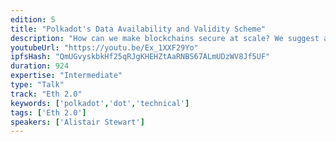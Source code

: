 ```yaml
---
edition: 5
title: "Polkadot's Data Availability and Validity Scheme"
description: "How can we make blockchains secure at scale? We suggest a data availabilitty and validity scheme that make sharding efficient in terms of the number of validators and validating resources. We first describe the Polkadot data availability and validity scheme and consider its applicability to other sharded systems (e.g. ETH2.0). In Polkadot we tie an erasure coding data availability scheme with consensus, where we can not finalise an unavailable block. Moreover, reports of unavailability or invalidity trigger extra checks. The aim is that, with high probability, we do not finalise an unavailable or invalid block provided that there are enough honest actors to report. The key advantage of this scheme is that we need fewer validating actors per shard and in turn less total computational and especially networking resources. This softens the trade-off between scalability and security."
youtubeUrl: "https://youtu.be/Ex_1XXF29Yo"
ipfsHash: "QmUGvyskbkHf25qRJgKHEHZtAaRNBS67ALmUDzWV8Jf5UF"
duration: 924
expertise: "Intermediate"
type: "Talk"
track: "Eth 2.0"
keywords: ['polkadot','dot','technical']
tags: ['Eth 2.0']
speakers: ['Alistair Stewart']
---
```

